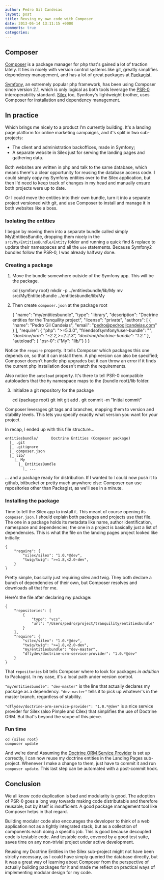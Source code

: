 ```yaml
---
author: Pedro Gil Candeias
layout: post
title: Reusing my own code with Composer
date: 2013-06-14 13:11:15 +0000
comments: true
categories:
---
```


## Composer

[Composer](https://getcomposer.org) is a package manager for php that's gained a lot of traction lately. It ties in nicely with version control systems like git, greatly simplifies dependency management, and has a lot of great packages at [Packagist](https://packagist.org/).

[Symfony](http://symfony.com), an extremely popular php framework, has been using Composer since version 2.1, which is only logical as both tools leverage the [PSR-0](https://github.com/php-fig/fig-standards/blob/master/accepted/PSR-0.md) interoperability standard. [Silex](http://silex.sensiolabs.org) too, Symfony's lightweight brother, uses Composer for installation and dependency management.


## In practice

Which brings me nicely to a product I'm currently building. It's a landing page platform for online marketing campaigns, and it's split in two sub-projects:

* The client and administration backoffices, made in Symfony;
* A separate website in Silex just for serving the landing pages and gathering data.

Both websites are written in php and talk to the same database, which means there's a clear opportunity for reusing the database access code. I could simply copy my Symfony entities over to the Silex application, but then I'd need to keep track of changes in my head and manually ensure both projects were up to date.

Or I could move the entities into their own bundle, turn it into a separate project versioned with git, and use Composer to install and manage it in both websites like a boss.


### Isolating the entities

I began by moving them into a separate bundle called simply My\EntitiesBundle, dropping them nicely in the `src/My/EntitiesBundle/Entity` folder and running a quick find & replace to update their namespaces and all the `use` statements. Because Symfony2 bundles follow the PSR-0, I was already halfway done.


### Creating a package

1) Move the bundle somewhere outside of the Symfony app. This will be the package.

    cd {symfony root}
    mkdir -p ../entitiesbundle/lib/My
    mv src/My/EntitiesBundle ../entitiesbundle/lib/My

2) Then create `composer.json` at the package root

    {
        "name": "my/entitiesbundle",
        "type": "library",
        "description": "Doctrine entities for the Tranquility project",
        "license": "private",
        "authors": [
            {
                "name": "Pedro Gil Candeias",
                "email": "pedro@pedrogilcandeias.com"
            }
        ],
        "require": {
            "php": ">=5.3.0",
            "friendsofsymfony/user-bundle": "*",
            "doctrine/orm": "~2.2,>=2.2.3",
            "doctrine/doctrine-bundle": "1.2.*"
        },
        "autoload": {
            "psr-0": {"My": "lib/"}
        }
    }

Notice the `require` property. It tells Composer which packages this one depends on, so that it can install them. A php version can also be specified; Composer doesn't handle php upgrades but it can throw an error if it finds the current php installation doesn't match the requirements.

Also notice the `autoload` property. It's there to tell PSR-0 compatible autoloaders that the `My` namespace maps to the {bundle root}/lib folder.

3) Initialize a git repository for the package

    cd {package root}
    git init
    git add .
    git commit -m "Initial commit"

Composer leverages git tags and branches, mapping them to version and stability levels. This lets you specify exactly what version you want for your project.

In recap, I ended up with this file structure...

    entitiesbundle/      Doctrine Entities (Composer package)
      |_ .git
      |_ .gitignore
      |_ composer.json
      |_ lib/
        |_ My
          |_ EntitiesBundle
            |_ ...

... and a package ready for distribution. If I wanted to I could now push it to github, bitbucket or pretty much anywhere else: Composer can use repositories other than Packagist, as we'll see in a minute.


### Installing the package

Time to tell the Silex app to install it. This meant of course opening its `composer.json`. I should explain both packages and projects use that file. The one in a package holds its metadata like name, author identification, namespace and dependencies; the one in a project is basically just a list of dependencies. This is what the file on the landing pages project looked like initially:

    {
        "require": {
            "silex/silex": "1.0.*@dev",
            "twig/twig": ">=1.8,<2.0-dev",
        }
    }

Pretty simple, basically just requiring silex and twig. They both declare a bunch of dependencies of their own, but Composer resolves and downloads all that for me.

Here's the file after declaring my package:

    {
        "repositories": [
            {
                "type": "vcs",
                "url": "/Users/pedro/project/tranquility/entitiesbundle"
            }
        ],
        "require": {
            "silex/silex": "1.0.*@dev",
            "twig/twig": ">=1.8,<2.0-dev",
            "my/entitiesbundle": "dev-master",
            "dflydev/doctrine-orm-service-provider": "1.0.*@dev"
        }
    }

That `repositories` bit tells Composer where to look for packages *in addition* to Packagist. In my case, it's a local path under version control.

`"my/entitiesbundle": "dev-master"` is the line that actually declares my package as a dependency. `"dev-master"` tells it to pick up whatever's in the master branch, regardless of stability.

`"dflydev/doctrine-orm-service-provider": "1.0.*@dev"` is a nice service provider for Silex (also Pimple and Cilex) that simplifies the use of Doctrine ORM. But that's beyond the scope of this piece.


### Fun time

    cd {silex root}
    composer update

And we're done! Assuming the [Doctrine ORM Service Provider](https://github.com/dflydev/dflydev-doctrine-orm-service-provider) is set up correctly, I can now reuse my doctrine entities in the Landing Pages sub-project. Whenever I make a change to them, just have to commit it and run `composer update`. This last step can be automated with a post-commit hook.


## Conclusion

We all know code duplication is bad and modularity is good. The adoption of PSR-0 goes a long way towards making code distributable and therefore reusable, but by itself is insufficient. A good package management tool like Composer helps in that regard.

Building modular code also encourages the developer to think of a web application not as a tightly integrated stack, but as a collection of components each doing a specific job. This is good because decoupled code is testable code. And testable code, covered by a good test suite, saves time on any non-trivial project under active development.

Reusing my Doctrine Entities in the Silex sub-project might not have been strictly necessary, as I could have simply queried the database directly, but it was a great way of learning about Composer from the perspective of actually building packages for it and made me reflect on practical ways of implementing modular design for my code.